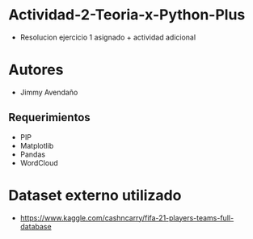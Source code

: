 # Actividad-2-Teoria-x-Python-Plus

- Resolucion ejercicio 1 asignado + actividad adicional

# Autores

- Jimmy Avendaño

## Requerimientos

- PIP
- Matplotlib
- Pandas
- WordCloud

# Dataset externo utilizado

- https://www.kaggle.com/cashncarry/fifa-21-players-teams-full-database
